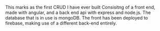 This marks as the first CRUD I have ever built
Consisitng of a front end, made with angular, and a back end api with express and node.js.
The database that is in use is mongoDB.
The front has been deployed to firebase, making use of a different back-end entirely.
